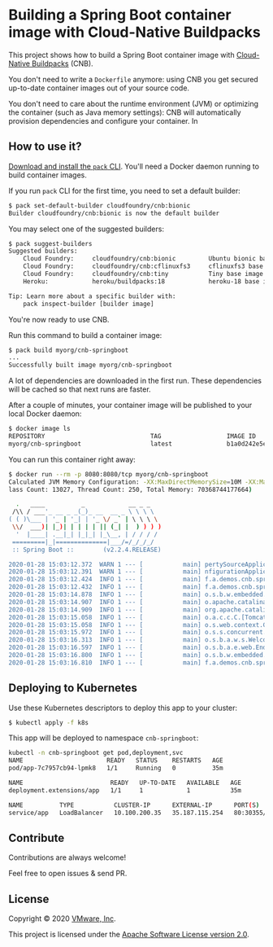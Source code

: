 # Building a Spring Boot container image with Cloud-Native Buildpacks

This project shows how to build a Spring Boot container image with
[Cloud-Native Buildpacks](https://buildpacks.io) (CNB).

You don't need to write a `Dockerfile` anymore: using CNB you get
secured up-to-date container images out of your source code.

You don't need to care about the runtime environment (JVM)
or optimizing the container (such as Java memory settings):
CNB will automatically provision dependencies and configure your container.
In

## How to use it?

[Download and install the `pack` CLI](https://github.com/buildpacks/pack/releases).
You'll need a Docker daemon running to build container images.

If you run `pack` CLI for the first time, you need to set a default
builder:
```bash
$ pack set-default-builder cloudfoundry/cnb:bionic
Builder cloudfoundry/cnb:bionic is now the default builder
```

You may select one of the suggested builders:
```bash
$ pack suggest-builders
Suggested builders:
	Cloud Foundry:     cloudfoundry/cnb:bionic         Ubuntu bionic base image with buildpacks for Java, NodeJS and Golang
	Cloud Foundry:     cloudfoundry/cnb:cflinuxfs3     cflinuxfs3 base image with buildpacks for Java, .NET, NodeJS, Python, Golang, PHP, HTTPD and NGINX
	Cloud Foundry:     cloudfoundry/cnb:tiny           Tiny base image (bionic build image, distroless run image) with buildpacks for Golang
	Heroku:            heroku/buildpacks:18            heroku-18 base image with buildpacks for Ruby, Java, Node.js, Python, Golang, & PHP

Tip: Learn more about a specific builder with:
	pack inspect-builder [builder image]
```

You're now ready to use CNB.

Run this command to build a container image:
```bash
$ pack build myorg/cnb-springboot
...
Successfully built image myorg/cnb-springboot
```

A lot of dependencies are downloaded in the first run.
These dependencies will be cached so that next runs are faster.

After a couple of minutes, your container image will be published 
to your local Docker daemon:
```bash
$ docker image ls
REPOSITORY                             TAG                  IMAGE ID    
myorg/cnb-springboot                   latest               b1a0d242e5ec
```

You can run this container right away:
```bash
$ docker run --rm -p 8080:8080/tcp myorg/cnb-springboot
Calculated JVM Memory Configuration: -XX:MaxDirectMemorySize=10M -XX:MaxMetaspaceSize=87457K -XX:ReservedCodeCacheSize=240M -Xss1M -Xmx68718877278K (Head Room: 0%, Loaded C
lass Count: 13027, Thread Count: 250, Total Memory: 70368744177664)

  .   ____          _            __ _ _
 /\\ / ___'_ __ _ _(_)_ __  __ _ \ \ \ \
( ( )\___ | '_ | '_| | '_ \/ _` | \ \ \ \
 \\/  ___)| |_)| | | | | || (_| |  ) ) ) )
  '  |____| .__|_| |_|_| |_\__, | / / / /
 =========|_|==============|___/=/_/_/_/
 :: Spring Boot ::        (v2.2.4.RELEASE)

2020-01-28 15:03:12.372  WARN 1 --- [           main] pertySourceApplicationContextInitializer : Skipping 'cloud' property source addition because not in a cloud
2020-01-28 15:03:12.391  WARN 1 --- [           main] nfigurationApplicationContextInitializer : Skipping reconfiguration because not in a cloud
2020-01-28 15:03:12.424  INFO 1 --- [           main] f.a.demos.cnb.springboot.Application     : Starting Application on b087eee7b53a with PID 1 (/workspace/BOOT-INF/classes started by cnb in /workspace)
2020-01-28 15:03:12.432  INFO 1 --- [           main] f.a.demos.cnb.springboot.Application     : No active profile set, falling back to default profiles: default
2020-01-28 15:03:14.878  INFO 1 --- [           main] o.s.b.w.embedded.tomcat.TomcatWebServer  : Tomcat initialized with port(s): 8080 (http)
2020-01-28 15:03:14.907  INFO 1 --- [           main] o.apache.catalina.core.StandardService   : Starting service [Tomcat]
2020-01-28 15:03:14.909  INFO 1 --- [           main] org.apache.catalina.core.StandardEngine  : Starting Servlet engine: [Apache Tomcat/9.0.30]
2020-01-28 15:03:15.058  INFO 1 --- [           main] o.a.c.c.C.[Tomcat].[localhost].[/]       : Initializing Spring embedded WebApplicationContext
2020-01-28 15:03:15.058  INFO 1 --- [           main] o.s.web.context.ContextLoader            : Root WebApplicationContext: initialization completed in 2506 ms
2020-01-28 15:03:15.972  INFO 1 --- [           main] o.s.s.concurrent.ThreadPoolTaskExecutor  : Initializing ExecutorService 'applicationTaskExecutor'
2020-01-28 15:03:16.313  INFO 1 --- [           main] o.s.b.a.w.s.WelcomePageHandlerMapping    : Adding welcome page template: index
2020-01-28 15:03:16.597  INFO 1 --- [           main] o.s.b.a.e.web.EndpointLinksResolver      : Exposing 3 endpoint(s) beneath base path '/actuator'
2020-01-28 15:03:16.800  INFO 1 --- [           main] o.s.b.w.embedded.tomcat.TomcatWebServer  : Tomcat started on port(s): 8080 (http) with context path ''
2020-01-28 15:03:16.810  INFO 1 --- [           main] f.a.demos.cnb.springboot.Application     : Started Application in 5.746 seconds (JVM running for 10.604)
```

## Deploying to Kubernetes

Use these Kubernetes descriptors to deploy this app to your cluster:
```bash
$ kubectl apply -f k8s
```

This app will be deployed to namespace `cnb-springboot`:
```bash
kubectl -n cnb-springboot get pod,deployment,svc
NAME                       READY   STATUS    RESTARTS   AGE
pod/app-7c7957cb94-lpmk8   1/1     Running   0          35m

NAME                        READY   UP-TO-DATE   AVAILABLE   AGE
deployment.extensions/app   1/1     1            1           35m

NAME          TYPE           CLUSTER-IP      EXTERNAL-IP      PORT(S)        AGE
service/app   LoadBalancer   10.100.200.35   35.187.115.254   80:30355/TCP   35m
```

## Contribute

Contributions are always welcome!

Feel free to open issues & send PR.

## License

Copyright &copy; 2020 [VMware, Inc](https://vmware.com).

This project is licensed under the [Apache Software License version 2.0](https://www.apache.org/licenses/LICENSE-2.0).
